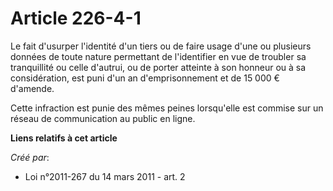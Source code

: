 # Article 226-4-1

Le fait d'usurper l'identité d'un tiers ou de faire usage d'une ou plusieurs données de toute nature permettant de
l'identifier en vue de troubler sa tranquillité ou celle d'autrui, ou de porter atteinte à son honneur ou à sa considération,
est puni d'un an d'emprisonnement et de 15 000 € d'amende. 

Cette infraction est punie des mêmes peines lorsqu'elle est commise sur un réseau de communication au public en ligne.

**Liens relatifs à cet article**

_Créé par_:

  - Loi n°2011-267 du 14 mars 2011 - art. 2
